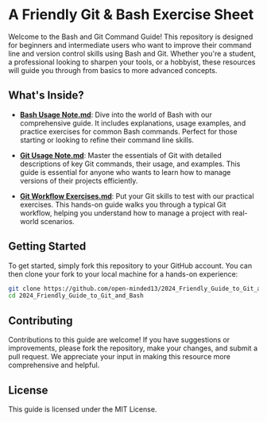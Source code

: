 # A Friendly Git & Bash Exercise Sheet

Welcome to the Bash and Git Command Guide! This repository is designed for beginners and intermediate users who want to improve their command line and version control skills using Bash and Git. Whether you're a student, a professional looking to sharpen your tools, or a hobbyist, these resources will guide you through from basics to more advanced concepts.

## What's Inside?

- [**Bash Usage Note.md**](Bash%20Usage%20Note.md): Dive into the world of Bash with our comprehensive guide. It includes explanations, usage examples, and practice exercises for common Bash commands. Perfect for those starting or looking to refine their command line skills.

- [**Git Usage Note.md**](Git%20Usage%20Note.md): Master the essentials of Git with detailed descriptions of key Git commands, their usage, and examples. This guide is essential for anyone who wants to learn how to manage versions of their projects efficiently.

- [**Git Workflow Exercises.md**](Git%20Workflow%20Exercises.md): Put your Git skills to test with our practical exercises. This hands-on guide walks you through a typical Git workflow, helping you understand how to manage a project with real-world scenarios.

## Getting Started

To get started, simply fork this repository to your GitHub account. You can then clone your fork to your local machine for a hands-on experience:

```bash
git clone https://github.com/open-minded13/2024_Friendly_Guide_to_Git_and_Bash.git
cd 2024_Friendly_Guide_to_Git_and_Bash
```

## Contributing

Contributions to this guide are welcome! If you have suggestions or improvements, please fork the repository, make your changes, and submit a pull request. We appreciate your input in making this resource more comprehensive and helpful.

## License

This guide is licensed under the MIT License.
